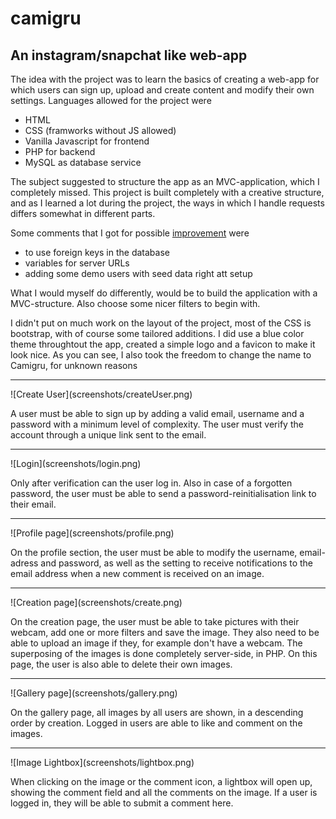 # camigru

## An instagram/snapchat like web-app

The idea with the project was to learn the basics of creating a web-app for which users can sign up, upload and create content and modify their own settings. Languages allowed for the project were
- HTML
- CSS (framworks without JS allowed)
- Vanilla Javascript for frontend
- PHP for backend
- MySQL as database service

The subject suggested to structure the app as an MVC-application, which I completely missed. This project is built completely with a creative structure, and as I learned a lot during the project, the ways in which I handle requests differs somewhat in different parts.

Some comments that I got for possible <u>improvement</u> were
- to use foreign keys in the database
- variables for server URLs
- adding some demo users with seed data right att setup

What I would myself do differently, would be to build the application with a MVC-structure. Also choose some nicer filters to begin with.

I didn't put on much work on the layout of the project, most of the CSS is bootstrap, with of course some tailored additions. I did use a blue color theme throughtout the app, created a simple logo and a favicon to make it look nice. As you can see, I also took the freedom to change the name to Camigru, for unknown reasons 

<hr>
![Create User](screenshots/createUser.png)

A user must be able to sign up by adding a valid email, username and a password with a minimum level of complexity. The user must verify the account through a unique link sent to the email.

<hr>
![Login](screenshots/login.png)

Only after verification can the user log in. Also in case of a forgotten password, the user must be able to send a password-reinitialisation link to their email.

<hr>
![Profile page](screenshots/profile.png)

On the profile section, the user must be able to modify the username, email-adress and password, as well as the setting to receive notifications to the email address when a new comment is received on an image.

<hr>
![Creation page](screenshots/create.png)

On the creation page, the user must be able to take pictures with their webcam, add one or more filters and save the image. They also need to be able to upload an image if they, for example don't have a webcam. The superposing of the images is done completely server-side, in PHP. On this page, the user is also able to delete their own images.

<hr>
![Gallery page](screenshots/gallery.png)

On the gallery page, all images by all users are shown, in a descending order by creation. Logged in users are able to like and comment on the images.

<hr>
![Image Lightbox](screenshots/lightbox.png)

When clicking on the image or the comment icon, a lightbox will open up, showing the comment field and all the comments on the image. If a user is logged in, they will be able to submit a comment here.
